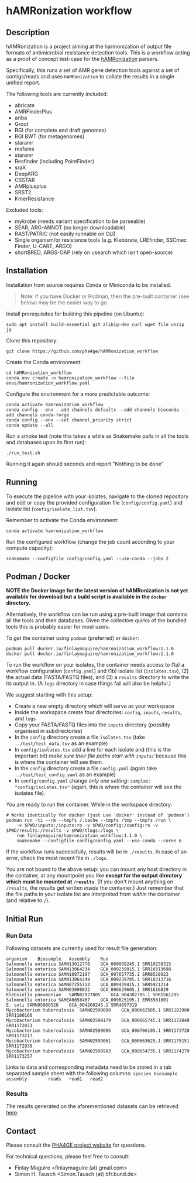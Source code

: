 # hAMRonization workflow

## Description

hAMRonization is a project aiming at the harmonization of output file formats of antimicrobial resistance detection tools.
This is a workflow acting as a proof of concept test-case for the [hAMRonization](https://github.com/pha4ge/hAMRonization) parsers.

Specifically, this runs a set of AMR gene detection tools against a set of contigs/reads and uses `hAMRonization` to collate the results in a single unified report.

The following tools are currently included:
* abricate
* AMRFinderPlus
* ariba
* Groot
* RGI (for complete and draft genomes)
* RGI BWT (for metagenomes)
* staramr
* resfams
* staramr
* Resfinder (including PointFinder)
* sraX
* DeepARG
* CSSTAR
* AMRplusplus
* SRST2
* KmerResistance

Excluded tools:
* mykrobe (needs variant specification to be parseable)
* SEAR, ARG-ANNOT (no longer downloadable)
* RAST/PATRIC (not easily runnable on CLI)
* Single organism/or resistance tools (e.g. Kleborate, LREfinder, SSCmec Finder, U-CARE, ARGO)
* shortBRED, ARGS-OAP (rely on usearch which isn't open-source)

## Installation

Installation from source requires Conda or Miniconda to be installed.

> Note: if you have Docker or Podman, then the pre-built container (see below) may be the easier way to go.

Install prerequisites for building this pipeline (on Ubuntu):

    sudo apt install build-essential git zlib1g-dev curl wget file unzip jq

Clone this repository:

    git clone https://github.com/pha4ge/hAMRonization_workflow

Create the Conda environment:

    cd hAMRonization_workflow
    conda env create -n hamronization_workflow --file envs/hamronization_workflow.yaml

Configure the environment for a more predictable outcome:

    conda activate hamronization_workflow
    conda config --env --add channels defaults --add channels bioconda --add channels conda-forge
    conda config --env --set channel_priority strict
    conda update --all

Run a smoke test (note this takes a while as Snakemake pulls in all the tools and databases upon its first run):

    ./run_test.sh

Running it again should seconds and report "Nothing to be done"

## Running

To execute the pipeline with your isolates, navigate to the cloned repository and edit or copy the provided configuration file (`config/config.yaml`) and isolate list (`config/isolate_list.tsv`).

Remember to activate the Conda environment:

    conda activate hamronization_workflow

Run the configured workflow (change the job count according to your compute capacity):

    snakemake --configfile config/config.yaml --use-conda --jobs 2

Podman / Docker
---------------

**NOTE the Docker image for the latest version of hAMRonization is not yet available for download but a build script is available in the `docker` directory.**

Alternatively, the workflow can be run using a pre-built image that contains all the tools and their databases.  Given the collective quirks of the bundled tools this is probably easier for most users.

To get the container using `podman` (preferred) or `docker`:

    podman pull docker.io/finlaymaguire/hamronization_workflow:1.1.0
    docker pull docker.io/finlaymaguire/hamronization_workflow:1.1.0

To run the workflow on your isolates, the container needs access to (1a) a workflow configuration (`config.yaml`) and (1b) isolate list (`isolates.tsv`), (2) the actual data (FASTA/FASTQ files), and (3) a `results` directory to write the its output in. (A `logs` directory in case things fail will also be helpful.)

We suggest starting with this setup:

 * Create a new empty directory which will serve as your workspace
 * Inside the workspace create four directories: `config`, `inputs`, `results`, and `logs`
 * Copy your FASTA/FASTQ files into the `inputs` directory (possibly organised in subdirectories)
 * In the `config` directory create a file `isolates.tsv` (take `../test/test_data.tsv` as an example)
 * In `config/isolates.tsv` add a line for each isolate and (this is the important bit) _make sure their file paths start with `inputs/`_ because this is where the container will see them.
 * In the `config` directory create a file `config.yaml` (again take `../test/test_config.yaml` as an example)
 * In `config/config.yaml` change _only one setting_: `samples: "config/isolates.tsv"` (again, this is where the container will see the isolates file).

You are ready to run the container.  While in the workspace directory:

    # Works identically for docker (just use 'docker' instead of 'podman')
    podman run -ti --rm --tmpfs /.cache --tmpfs /tmp --tmpfs /run \
        -v $PWD/inputs:/inputs:ro -v $PWD/config:/config:ro -v $PWD/results:/results -v $PWD/tlogs:/logs \
        run finlaymaguire/hamronization_workflow:1.1.0 \
        snakemake --configfile config/config.yaml --use-conda --cores 6

If the workflow runs successfully, results will be in `./results`.  In case of an error, check the most recent file in `./logs`.

You are not bound to the above setup: you can mount any host directory in the container, at any mountpoint you like **except for the output directory which must be mounted at `/results`**.  (If you don't mount anything on `/results`, the results get written _inside_ the container.)  Just remember that the file paths in your isolate list are interpreted from _within_ the container (and relative to `/`).


Initial Run
-----------

### Run Data

Following datasets are currently used for result file generation:
```
organism    Biosample   Assembly    Run
Salmonella enterica SAMN13012778    GCA_009009245.1 SRR10258315
Salmonella enterica SAMN13064234    GCA_009239915.1 SRR10313698
Salmonella enterica SAMN10872197    GCA_007657735.1 SRR8528923
Salmonella enterica SAMN13064249    GCA_009239785.1 SRR10313716
Salmonella enterica SAMN07255713    GCA_009439415.1 SRR5921214
Salmonella enterica SAMN03098832    GCA_006629605.1 SRR1616829
Klebsiella pneumoniae   SAMN02927805    GCA_004302785.1 SRR1561295
Salmonella enterica SAMEA6058467    GCA_009625195.1 ERR3581801
E. coli SAMN05980528    GCA_004268245.1 SRR4897319
Mycobacterium tuberculosis  SAMN02599008    GCA_000662585.1 SRR1182980 SRR1180160
Mycobacterium tuberculosis  SAMN02599179    GCA_000665745.1 SRR1172848 SRR1172873
Mycobacterium tuberculosis  SAMN02599095    GCA_000706105.1 SRR1173728 SRR1173217
Mycobacterium tuberculosis  SAMN02599061    GCA_000663625.1 SRR1175151 SRR1172938
Mycobacterium tuberculosis  SAMN02598983    GCA_000654735.1 SRR1174279 SRR1173257
```
Links to data and corresponding metadata need to be stored in a tab separated sample sheet with the following columns:
`species biosample       assembly        reads   read1   read2`


### Results

The results generated on the aforementioned datasets can be retrieved [here](https://databay.bfrlab.de/d/c937ce66a7f2406e9a0f/).

Contact
-------
Please consult the [PHA4GE project website](https://github.com/pha4ge) for questions.

For technical questions, please feel free to consult:
 * Finlay Maguire <finlaymaguire (at) gmail.com>
 * Simon H. Tausch <Simon.Tausch (at) bfr.bund.de>

